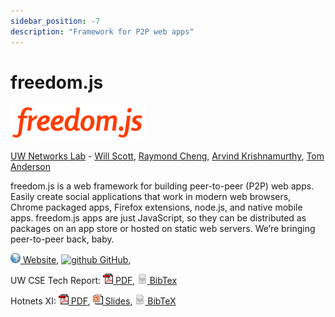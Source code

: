 ```yaml
---
sidebar_position: -7
description: "Framework for P2P web apps"
---
```


# freedom.js

![freedomjs](/img/projects/freedomjs.png)

[UW Networks Lab](https://netlab.cs.washington.edu/) - [Will Scott](https://wills.co.tt/), [Raymond Cheng](https://www.raymondcheng.net/), [Arvind Krishnamurthy](https://www.cs.washington.edu/people/faculty/arvind), [Tom Anderson](https://www.cs.washington.edu/people/faculty/tom)

freedom.js is a web framework for building peer-to-peer (P2P) web apps. Easily create social applications that work in modern web browsers, Chrome packaged apps, Firefox extensions, node.js, and native mobile apps. freedom.js apps are just JavaScript, so they can be distributed as packages on an app store or hosted on static web servers. We’re bringing peer-to-peer back, baby.

[![www](/img/ico/website.png) Website](http://www.freedomjs.org/),
[![github](/img/ico/github.ico) GitHub](https://github.com/freedomjs/freedom),

UW CSE Tech Report:
[![pdf](/img/ico/pdf.gif) PDF](/papers/freedom-tr.pdf),
[![tex](/img/ico/tex.png) BibTex](/papers/freedom-tr.bib)

Hotnets XI:
[![pdf](/img/ico/pdf.gif) PDF](/papers/freedom-hotnets.pdf),
[![ppt](/img/ico/ppt.gif) Slides](/slides/2012-hotnets-freedom.pptx),
[![tex](/img/ico/tex.png) BibTeX](https://dblp.uni-trier.de/rec/bibtex/conf/hotnets/ChengSKA12)